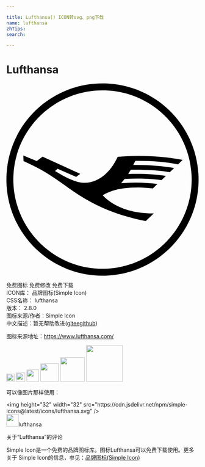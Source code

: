 ```yaml
---

title: Lufthansa() ICON转svg、png下载
name: lufthansa
zhTips: 
search: 

---
```


# Lufthansa  <small style="font-size: 60%;font-weight: 100"></small>

<div id="svg" class="svg-wrap">
<svg role="img" viewBox="0 0 24 24" xmlns="http://www.w3.org/2000/svg"><title>Lufthansa icon</title><path d="M24,12c0-6.648-5.352-12-12-12C5.376,0,0,5.352,0,12c0,6.624,5.376,12,12,12C18.648,24,24,18.624,24,12z M23.136,12c0,6.12-4.992,11.136-11.136,11.136C5.88,23.136,0.864,18.121,0.864,12C0.864,5.856,5.88,0.864,12,0.864 C18.144,0.864,23.136,5.856,23.136,12z M16.248,11.28c-0.264,0-0.6,0-1.032,0.024l0.312-0.528h0.504c1.8,0,3.144,0.096,4.368,0.312 l0.552-0.528c-1.368-0.24-3.024-0.384-4.704-0.384H15.84l0.264-0.504h0.456c1.752,0,3.336,0.144,4.872,0.432l0.576-0.552 c-1.728-0.336-3.576-0.503-5.568-0.503c-0.849,0.003-1.698,0.043-2.544,0.12c-0.96,2.063-2.496,3.264-4.224,3.24 C9,12.384,8.159,12.097,7.08,11.52l-1.008-0.576l0.312-0.288l2.328,1.008l0.504-0.384L4.512,9.144l-0.72,0.552L2.112,9l0.024,0.696 c2.256,1.032,3.192,1.608,5.568,3.312c3.096,2.208,5.856,3.408,9.696,4.176l1.008-0.96h-0.24c-2.544,0-4.824-0.84-6.144-2.256 c1.104-0.672,2.471-0.983,4.368-0.983c0.504,0,1.224,0.047,1.896,0.119l0.576-0.552c-0.9-0.11-1.805-0.166-2.712-0.168 c-0.609-0.001-1.217,0.023-1.824,0.072l0.432-0.528c0.511-0.03,1.024-0.046,1.536-0.048c1.272,0,2.112,0.048,3.072,0.192 l0.552-0.528C18.912,11.377,17.52,11.28,16.248,11.28z"/></svg>
</div>
<detail full-name='lufthansa'></detail>

<div class="detail-page">
<p>
<span><span class="badge-success badge">免费图标</span> <span class="badge-success badge">免费修改</span>  <span class="badge-success badge">免费下载</span> </span>
<br/>
<span>
ICON库：
<span class="badge-secondary badge">品牌图标(Simple Icon)</span> 
</span>
<br/>
<span>
CSS名称：
<span class="badge-secondary badge">lufthansa</span> 
</span>

<br/>
<span>
版本：
<span class="badge-secondary badge">2.8.0</span> 
</span>
<br/>
<span>图标来源/作者：<span class="badge-light badge">Simple Icon</span></span> 
<br/>
<span class="zh-detail">中文描述：暂无<span class="help-link"><span>帮助改进</span>(<a href="https://gitee.com/liuwave/icon-helper/edit/master/json/brands/lufthansa.json" target="_blank" rel="noopener noreferrer">gitee</a><a href="https://github.com/liuwave/icon-helper/edit/master/json/brands/lufthansa.json" target="_blank" rel="noopener noreferrer">github</a></span>)</span><br/>
</p>
</div><div class="description description alert alert-light"><p>图标来源地址：<a href="https://www.lufthansa.com/" target="_blank" rel="noopener noreferrer">https://www.lufthansa.com/</a></p></div>
<div class="alert alert-dark">
<img height="21" width="21" src="https://cdn.jsdelivr.net/npm/simple-icons@latest/icons/lufthansa.svg" />
<img height="24" width="24" src="https://cdn.jsdelivr.net/npm/simple-icons@latest/icons/lufthansa.svg" />
<img height="32" width="32" src="https://cdn.jsdelivr.net/npm/simple-icons@latest/icons/lufthansa.svg" />
<img height="48" width="48" src="https://cdn.jsdelivr.net/npm/simple-icons@latest/icons/lufthansa.svg" />
<img height="64" width="64" src="https://cdn.jsdelivr.net/npm/simple-icons@latest/icons/lufthansa.svg" />
<img height="96" width="96" src="https://cdn.jsdelivr.net/npm/simple-icons@latest/icons/lufthansa.svg" />

</div>
<div>
  <p>可以像图片那样使用：    
  </p>
  <div class="alert alert-primary" style="font-size: 14px">
    &lt;img height="32" width="32" src="https://cdn.jsdelivr.net/npm/simple-icons@latest/icons/lufthansa.svg" /&gt;
    <copy-btn content='<img height="32" width="32" src="https://cdn.jsdelivr.net/npm/simple-icons@latest/icons/lufthansa.svg" />'></copy-btn>
  </div>
  <div class="alert alert-secondary">
    <img height="32" width="32" src="https://cdn.jsdelivr.net/npm/simple-icons@latest/icons/lufthansa.svg" />lufthansa
    <copy-btn content="lufthansa" btn-title="复制图标名称"></copy-btn>
  </div>
</div>

<Vssue title="关于“Lufthansa”的评论" >关于“Lufthansa”的评论</Vssue>


<div><p>Simple Icon是一个免费的品牌图标库。图标Lufthansa可以免费下载使用。更多关于  Simple Icon的信息，参见：<a target="_blank" href="https://iconhelper.cn/brands.html">品牌图标(Simple Icon)</a>
</p></div>
